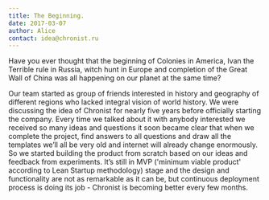 ```yaml
---
title: The Beginning.
date: 2017-03-07
author: Alice
contact: idea@chronist.ru
---
```


Have you ever thought that the beginning of Colonies in America, Ivan the Terrible rule in Russia, witch hunt in Europe and  completion of the Great Wall of China was all happening on our planet at the same time?

Our team started as group of friends interested in history and geography of different regions who lacked integral vision of world history. We were discussing the idea of Chronist for nearly five years before officially starting the company. Every time we talked about it with anybody interested we received so many ideas and questions it soon became clear that when we complete the project, find answers to all questions and draw all the templates we’ll all be very old and internet will already change enormously. So we started building the product from scratch based on our ideas and feedback from experiments. It’s still in MVP ('minimum viable product' according to Lean Startup methodology) stage and the design and functionality are not as remarkable as it can be, but continuous deployment process is doing its job - Chronist is becoming better every few months.
